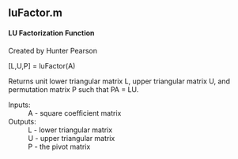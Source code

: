 luFactor.m
---
#### LU Factorization Function

Created by Hunter Pearson

[L,U,P] = luFactor(A)
  
Returns unit lower triangular matrix L, upper triangular matrix U, and permutation matrix P such that PA = LU.
  
<dl>
    <dt>Inputs:</dt>
    <dd>A - square coefficient matrix</dd>
    <dt>Outputs:</dt>
    <dd>L - lower triangular matrix</dd>
    <dd>U - upper triangular matrix</dd>
    <dd>P - the pivot matrix</dd>
</dl>

